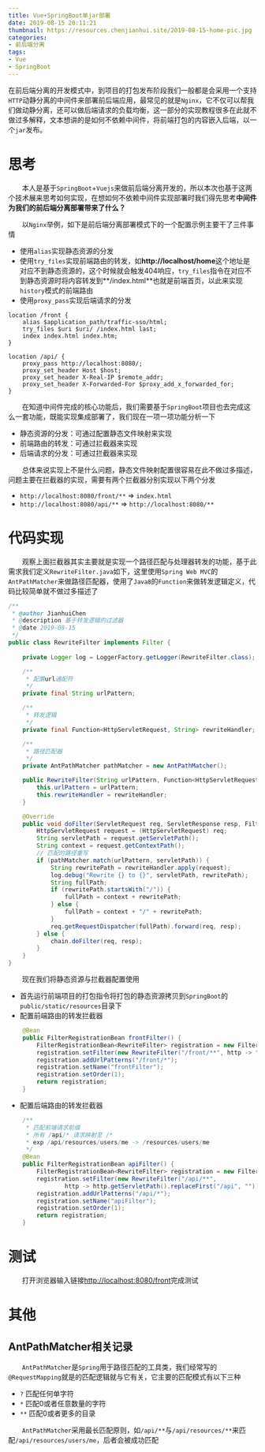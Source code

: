 ```yaml
---
title: Vue+SpringBoot单jar部署
date: 2019-08-15 20:11:21
thumbnail: https://resources.chenjianhui.site/2019-08-15-home-pic.jpg
categories: 
- 前后端分离
tags: 
- Vue
- SpringBoot
---
```


在前后端分离的开发模式中，到项目的打包发布阶段我们一般都是会采用一个支持`HTTP`动静分离的中间件来部署前后端应用，最常见的就是`Nginx`，它不仅可以帮我们做动静分离，还可以做后端请求的负载均衡，这一部分的实现教程很多在此就不做过多解释，文本想讲的是如何不依赖中间件，将前端打包的内容嵌入后端，以一个`jar`发布。

<!-- more -->

# 思考

&emsp;&emsp;本人是基于`SpringBoot`+`Vuejs`来做前后端分离开发的，所以本次也基于这两个技术展来思考如何实现，在想如何不依赖中间件实现部署时我们得先思考**中间件为我们的前后端分离部署带来了什么？**

&emsp;&emsp;以`Nginx`举例，如下是前后端分离部署模式下的一个配置示例主要干了三件事情

* 使用`alias`实现静态资源的分发
* 使用`try_files`实现前端路由的转发，如**http://localhost/home**这个地址是对应不到静态资源的，这个时候就会触发404响应，`try_files`指令在对应不到静态资源时将内容转发到**/index.html**也就是前端首页，以此来实现`history`模式的前端路由
* 使用`proxy_pass`实现后端请求的分发

```nginx
location /front {
    alias $application_path/traffic-sso/html;
    try_files $uri $uri/ /index.html last;
    index index.html index.htm;
}

location /api/ {
    proxy_pass http://localhost:8080/;
    proxy_set_header Host $host;
    proxy_set_header X-Real-IP $remote_addr;
    proxy_set_header X-Forwarded-For $proxy_add_x_forwarded_for;
}
```

&emsp;&emsp;在知道中间件完成的核心功能后，我们需要基于`SpringBoot`项目也去完成这么一套功能，既能实现集成部署了，我们现在一项一项功能分析一下

* 静态资源的分发：可通过配置静态文件映射来实现
* 前端路由的转发：可通过拦截器来实现
* 后端请求的分发：可通过拦截器来实现

&emsp;&emsp;总体来说实现上不是什么问题，静态文件映射配置很容易在此不做过多描述，问题主要在拦截器的实现，需要有两个拦截器分别实现以下两个分发

* `http://localhost:8080/front/**`  => `index.html`
* `http://localhost:8080/api/**` => `http://localhost:8080/**`


# 代码实现

&emsp;&emsp;观察上面拦截器其实主要就是实现一个路径匹配与处理器转发的功能，基于此需求我们定义`RewriteFilter.java`如下，这里使用`Spring Web MVC`的`AntPathMatcher`来做路径匹配器，使用了`Java8`的`Function`来做转发逻辑定义，代码比较简单就不做过多描述了

```java
/**
 * @author JianhuiChen
 * @description 基于转发逻辑的过滤器
 * @date 2019-08-15
 */
public class RewriteFilter implements Filter {
    
    private Logger log = LoggerFactory.getLogger(RewriteFilter.class);

    /**
     * 配置url通配符
     */
    private final String urlPattern;

    /**
     * 转发逻辑
     */
    private final Function<HttpServletRequest, String> rewriteHandler;

    /**
     * 路径匹配器
     */
    private AntPathMatcher pathMatcher = new AntPathMatcher();

    public RewriteFilter(String urlPattern, Function<HttpServletRequest, String> rewriteHandler) {
        this.urlPattern = urlPattern;
        this.rewriteHandler = rewriteHandler;
    }

    @Override
    public void doFilter(ServletRequest req, ServletResponse resp, FilterChain chain) throws IOException, ServletException {
        HttpServletRequest request = (HttpServletRequest) req;
        String servletPath = request.getServletPath();
        String context = request.getContextPath();
        // 匹配的路径重写
        if (pathMatcher.match(urlPattern, servletPath)) {
            String rewritePath = rewriteHandler.apply(request);
            log.debug("Rewrite {} to {}", servletPath, rewritePath);
            String fullPath;
            if (rewritePath.startsWith("/")) {
                fullPath = context + rewritePath;
            } else {
                fullPath = context + "/" + rewritePath;
            }
            req.getRequestDispatcher(fullPath).forward(req, resp);
        } else {
            chain.doFilter(req, resp);
        }
    }
}
```

&emsp;&emsp;现在我们将静态资源与拦截器配置使用

* 首先运行前端项目的打包指令将打包的静态资源拷贝到`SpringBoot`的`public/static/resources`目录下
* 配置前端路由的转发拦截器
```java
    @Bean
    public FilterRegistrationBean frontFilter() {
        FilterRegistrationBean<RewriteFilter> registration = new FilterRegistrationBean<>();
        registration.setFilter(new RewriteFilter("/front/**", http -> "index.html"));
        registration.addUrlPatterns("/front/*");
        registration.setName("frontFilter");
        registration.setOrder(1);
        return registration;
    }
```
* 配置后端路由的转发拦截器
```java
    /**
     * 匹配前端请求前缀
     * 所有 /api/* 请求映射至 /*
     * exp /api/resources/users/me -> /resources/users/me
     */
    @Bean
    public FilterRegistrationBean apiFilter() {
        FilterRegistrationBean<RewriteFilter> registration = new FilterRegistrationBean<>();
        registration.setFilter(new RewriteFilter("/api/**",
                http -> http.getServletPath().replaceFirst("/api", "")));
        registration.addUrlPatterns("/api/*");
        registration.setName("apiFilter");
        registration.setOrder(1);
        return registration;
    }
```

# 测试

&emsp;&emsp;打开浏览器输入链接[http://localhost:8080/front](http://localhost:8080/front)完成测试

# 其他

## AntPathMatcher相关记录

&emsp;&emsp;`AntPathMatcher`是`Spring`用于路径匹配的工具类，我们经常写的`@RequestMapping`就是的匹配逻辑就与它有关，它主要的匹配模式有以下三种

* `?` 匹配任何单字符
* `*` 匹配0或者任意数量的字符
* `**` 匹配0或者更多的目录

&emsp;&emsp;`AntPathMatcher`采用最长匹配原则，如`/api/**`与`/api/resources/**`来匹配`/api/resources/users/me`，后者会被成功匹配

